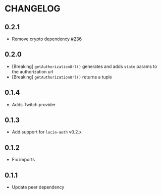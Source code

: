 # CHANGELOG

## 0.2.1

- Remove crypto dependency [#236](https://github.com/pilcrowOnPaper/lucia-auth/issues/236)

## 0.2.0

- [Breaking] `getAuthorizationUrl()` generates and adds `state` params to the authorization url
- [Breaking] `getAuthorizationUrl()` returns a tuple

## 0.1.4

- Adds Twitch provider

## 0.1.3

- Add support for `lucia-auth` v0.2.x

## 0.1.2

- Fix imports

## 0.1.1

- Update peer dependency